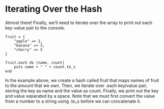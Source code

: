 # Iterating Over the Hash

Almost there! Finally, we’ll need to iterate over the array to print out each key-value pair to the console.

    fruit = {
        "apple" => 2,
        "banana" => 3,
        "cherry" => 5
    }

    fruit.each do |name, count|
        puts name + " " + count.to_s
    end

In the example above, we create a hash called fruit that maps names of fruit to the amount that we own.
Then, we iterate over .each key/value pair, storing the key as name and the value as count.
Finally, we print out the key and value separated by a space. Note that we must first convert the value from a number to a string using .to_s before we can concatenate it.
